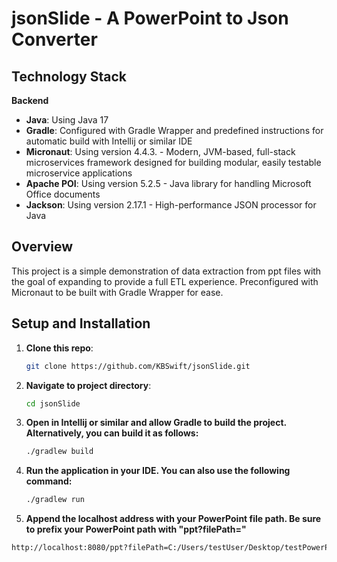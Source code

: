 # jsonSlide - A PowerPoint to Json Converter

## Technology Stack

**Backend**
- **Java**: Using Java 17
- **Gradle**: Configured with Gradle Wrapper and predefined instructions for automatic build with Intellij or similar IDE
- **Micronaut**: Using version 4.4.3. - Modern, JVM-based, full-stack microservices framework designed for building modular, easily testable microservice applications
- **Apache POI**: Using version 5.2.5 - Java library for handling Microsoft Office documents
- **Jackson**: Using version 2.17.1 - High-performance JSON processor for Java

## Overview

This project is a simple demonstration of data extraction from ppt files with the goal of expanding to provide a full ETL experience. Preconfigured with Micronaut to be built with Gradle Wrapper for ease.

## Setup and Installation

1. **Clone this repo**:
   ```bash
   git clone https://github.com/KBSwift/jsonSlide.git
2. **Navigate to project directory**:
   ```bash
   cd jsonSlide
3. **Open in Intellij or similar and allow Gradle to build the project. Alternatively, you can build it as follows:**
   ```bash
   ./gradlew build
4. **Run the application in your IDE. You can also use the following command:**
   ```bash
   ./gradlew run
5. **Append the localhost address with your PowerPoint file path. Be sure to prefix your PowerPoint path with "ppt?filePath="**
  ```bash
  http://localhost:8080/ppt?filePath=C:/Users/testUser/Desktop/testPowerPoint.pptx
